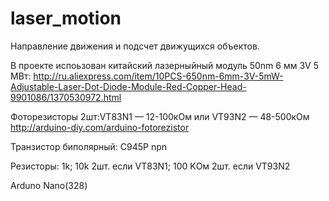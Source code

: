 # laser_motion
Направление движения и подсчет движущихся объектов.

В проекте испоьзован китайский лазерныйный модуль 50nm 6 мм 3V 5 МВт: http://ru.aliexpress.com/item/10PCS-650nm-6mm-3V-5mW-Adjustable-Laser-Dot-Diode-Module-Red-Copper-Head-9901086/1370530972.html

Фоторезисторы 2шт:VT83N1 — 12-100кОм или VT93N2 — 48-500кОм
http://arduino-diy.com/arduino-fotorezistor

Транзистор  биполярный: C945P npn

Резисторы: 1k;    10k 2шт. если VT83N1;    100 KОм 2шт. если VT93N2

Arduno Nano(328)



